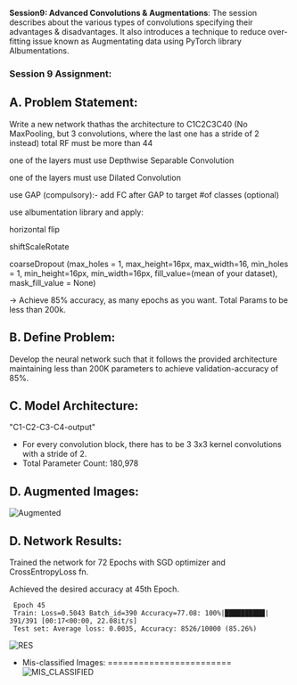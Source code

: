 **Session9: Advanced Convolutions & Augmentations**: The session describes about the various types of convolutions specifying their advantages & disadvantages. It also introduces a technique to reduce over-fitting issue known as Augmentating data using PyTorch library 
Albumentations. 

### Session 9 Assignment: 

A. Problem Statement: 
--------------------
Write a new network thathas the architecture to C1C2C3C40 (No MaxPooling, but 3 convolutions, 
where the last one has a stride of 2 instead) total RF must be more than 44

one of the layers must use Depthwise Separable Convolution
 
one of the layers must use Dilated Convolution

use GAP (compulsory):- add FC after GAP to target #of classes (optional)

use albumentation library and apply:

  horizontal flip
  
  shiftScaleRotate
  
  coarseDropout (max_holes = 1, max_height=16px, max_width=16, min_holes = 1, min_height=16px, min_width=16px, fill_value=(mean of your 
  dataset), mask_fill_value = None)

-> Achieve 85% accuracy, as many epochs as you want. Total Params to be less than 200k.

B. Define Problem:
------------------
 Develop the neural network such that it follows the provided architecture maintaining less than 200K parameters to achieve validation-accuracy of 85%.

C. Model Architecture:
---------------------
 "C1-C2-C3-C4-output"
 * For every convolution block, there has to be 3 3x3 kernel convolutions with a stride of 2.
 * Total Parameter Count: 180,978

D. Augmented Images: 
-------------------
 ![Augmented](https://github.com/kishkath/ERA/assets/60026221/c9ea71fe-3cf9-47d7-9a2c-12339e4ebbf4)

D. Network Results: 
-------------------
 Trained the network for 72 Epochs with SGD optimizer and CrossEntropyLoss fn.
 
 Achieved the desired accuracy at 45th Epoch.
 
     Epoch 45
     Train: Loss=0.5043 Batch_id=390 Accuracy=77.08: 100%|██████████| 391/391 [00:17<00:00, 22.08it/s]
     Test set: Average loss: 0.0035, Accuracy: 8526/10000 (85.26%)
 
 ![RES](https://github.com/kishkath/ERA/assets/60026221/2e0d4048-3233-4f65-9670-be0db37b4b15)

 * Mis-classified Images:
 ========================
 ![MIS_CLASSIFIED](https://github.com/kishkath/ERA/assets/60026221/a030e214-6184-4a86-91e1-3b2ddaa951f9)

